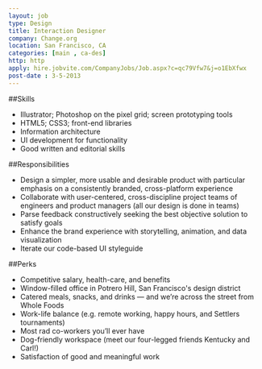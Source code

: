 ```yaml
---
layout: job
type: Design
title: Interaction Designer
company: Change.org
location: San Francisco, CA
categories: [main , ca-des]
http: http
apply: hire.jobvite.com/CompanyJobs/Job.aspx?c=qc79Vfw7&j=o1EbXfwx
post-date : 3-5-2013
---
```


##Skills
* Illustrator; Photoshop on the pixel grid; screen prototyping tools
* HTML5; CSS3; front-end libraries
* Information architecture
* UI development for functionality
* Good written and editorial skills

##Responsibilities
* Design a simpler, more usable and desirable product with particular emphasis on a consistently branded, cross-platform experience
* Collaborate with user-centered, cross-discipline project teams of engineers and product managers (all our design is done in teams)
* Parse feedback constructively seeking the best objective solution to satisfy goals
* Enhance the brand experience with storytelling, animation, and data visualization
* Iterate our code-based UI styleguide

##Perks
* Competitive salary, health-care, and benefits
* Window-filled office in Potrero Hill, San Francisco's design district
* Catered meals, snacks, and drinks — and we’re across the street from Whole Foods
* Work-life balance (e.g. remote working, happy hours, and Settlers tournaments)
* Most rad co-workers you’ll ever have
* Dog-friendly workspace (meet our four-legged friends Kentucky and Carl!)
* Satisfaction of good and meaningful work